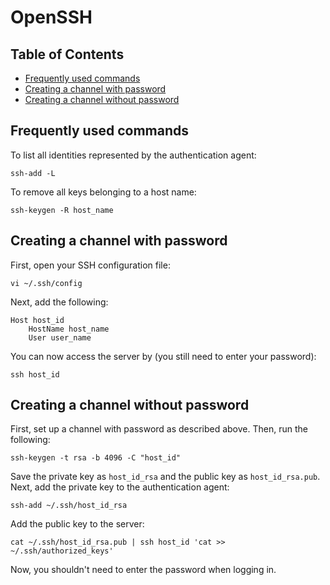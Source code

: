 # OpenSSH

## Table of Contents

* [Frequently used commands](#Frequently-used-commands)
* [Creating a channel with password](#Creating-a-channel-with-password)
* [Creating a channel without password](#Creating-a-channel-without-password)

## Frequently used commands <a name="Frequently-used-commands"></a>

To list all identities represented by the authentication agent:

```
ssh-add -L
```

To remove all keys belonging to a host name:

```
ssh-keygen -R host_name
```

## Creating a channel with password <a name="Creating-a-channel-with-password"></a>

First, open your SSH configuration file:

```
vi ~/.ssh/config
```

Next, add the following:

```
Host host_id
    HostName host_name
    User user_name
```

You can now access the server by (you still need to enter your password):

```
ssh host_id
```

## Creating a channel without password <a name="Creating-a-channel-without-password"></a>

First, set up a channel with password as described above. Then, run the following:

```
ssh-keygen -t rsa -b 4096 -C "host_id"
```

Save the private key as `host_id_rsa` and the public key as `host_id_rsa.pub`. Next, add the private key to the authentication agent:

```
ssh-add ~/.ssh/host_id_rsa
```

Add the public key to the server:

```
cat ~/.ssh/host_id_rsa.pub | ssh host_id 'cat >> ~/.ssh/authorized_keys'
```

Now, you shouldn't need to enter the password when logging in.
